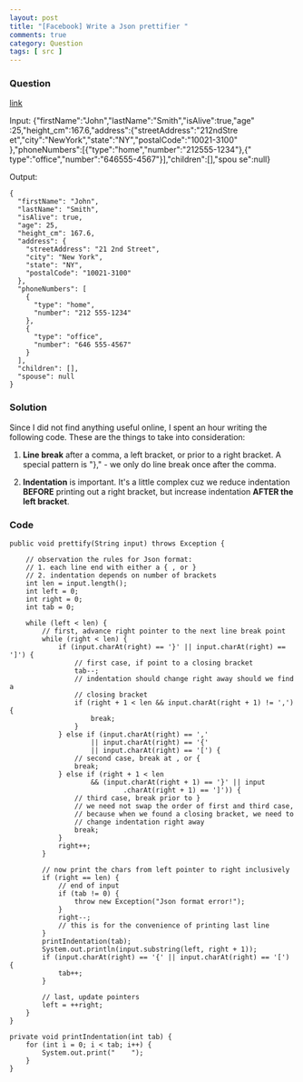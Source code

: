 ```yaml
---
layout: post
title: "[Facebook] Write a Json prettifier "
comments: true
category: Question
tags: [ src ]
---
```


### Question 

[link](http://www.glassdoor.com/Interview/Write-a-function-to-prettify-Json-objects-QTN_151361.htm)

Input:
	{"firstName":"John","lastName":"Smith","isAlive":true,"age" :25,"height_cm":167.6,"address":{"streetAddress":"212ndStre et","city":"NewYork","state":"NY","postalCode":"10021-3100" },"phoneNumbers":[{"type":"home","number":"212555-1234"},{" type":"office","number":"646555-4567"}],"children":[],"spou se":null}

Output:

	{
	  "firstName": "John",
	  "lastName": "Smith",
	  "isAlive": true,
	  "age": 25,
	  "height_cm": 167.6,
	  "address": {
	    "streetAddress": "21 2nd Street",
	    "city": "New York",
	    "state": "NY",
	    "postalCode": "10021-3100"
	  },
	  "phoneNumbers": [
	    {
	      "type": "home",
	      "number": "212 555-1234"
	    },
	    {
	      "type": "office",
	      "number": "646 555-4567"
	    }
	  ],
	  "children": [],
	  "spouse": null
	}

### Solution

Since I did not find anything useful online, I spent an hour writing the following code. These are the things to take into consideration:

1. __Line break__ after a comma, a left bracket, or prior to a right bracket. A special pattern is "}," - we only do line break once after the comma. 

1. __Indentation__ is important. It's a little complex cuz we reduce indentation __BEFORE__ printing out a right bracket, but increase indentation __AFTER the left bracket__. 

### Code

	public void prettify(String input) throws Exception {

		// observation the rules for Json format:
		// 1. each line end with either a { , or }
		// 2. indentation depends on number of brackets
		int len = input.length();
		int left = 0;
		int right = 0;
		int tab = 0;

		while (left < len) {
			// first, advance right pointer to the next line break point
			while (right < len) {
				if (input.charAt(right) == '}' || input.charAt(right) == ']') {
					// first case, if point to a closing bracket
					tab--;
					// indentation should change right away should we find a
					// closing bracket
					if (right + 1 < len && input.charAt(right + 1) != ',') {
						break;
					}
				} else if (input.charAt(right) == ','
						|| input.charAt(right) == '{'
						|| input.charAt(right) == '[') {
					// second case, break at , or {
					break;
				} else if (right + 1 < len
						&& (input.charAt(right + 1) == '}' || input
								.charAt(right + 1) == ']')) {
					// third case, break prior to }
					// we need not swap the order of first and third case,
					// because when we found a closing bracket, we need to
					// change indentation right away
					break;
				}
				right++;
			}

			// now print the chars from left pointer to right inclusively
			if (right == len) {
				// end of input
				if (tab != 0) {
					throw new Exception("Json format error!");
				}
				right--;
				// this is for the convenience of printing last line
			}
			printIndentation(tab);
			System.out.println(input.substring(left, right + 1));
			if (input.charAt(right) == '{' || input.charAt(right) == '[') {
				tab++;
			}

			// last, update pointers
			left = ++right;
		}
	}

	private void printIndentation(int tab) {
		for (int i = 0; i < tab; i++) {
			System.out.print("    ");
		}
	}
